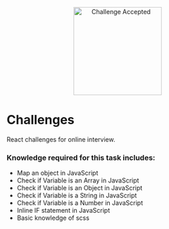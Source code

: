<p align="center">
<img src="https://user-images.githubusercontent.com/3603793/84830477-d0091980-afff-11ea-87fc-c72b4d7d5e02.png" alt="Challenge Accepted" width="200">
</p>

# Challenges

React challenges for online interview.

### Knowledge required for this task includes:
- Map an object in JavaScript
- Check if Variable is an Array in JavaScript
- Check if Variable is an Object in JavaScript
- Check if Variable is a String in JavaScript
- Check if Variable is a Number in JavaScript
- Inline IF statement in JavaScript
- Basic knowledge of scss
